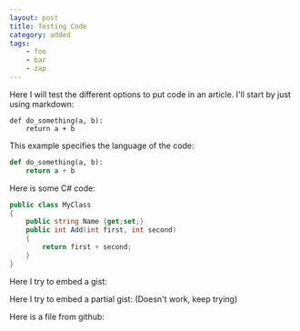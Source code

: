```yaml
---
layout: post
title: Testing Code
category: added
tags:
    - foo
    - bar
    - zap
---
```


Here I will test the different options to put code in an article. I'll
start by just using markdown:

```
def do_something(a, b):
    return a + b
```

This example specifies the language of the code:

```python
def do_something(a, b):
    return a + b
```

Here is some C# code:

```csharp
public class MyClass
{
    public string Name {get;set;}
    public int Add(int first, int second)
    {
        return first + second;
    }
}
```

Here I try to embed a gist:

<script src="https://gist.github.com/CurroRodriguez/c81beb6e8e7841e73d38.js"></script>

Here I try to embed a partial gist: (Doesn't work, keep trying)

<script src="https://gist.github.com/CurroRodriguez/01a1b89b39a8e0ec390fda09b73a7794.js"></script>

Here is a file from github:


